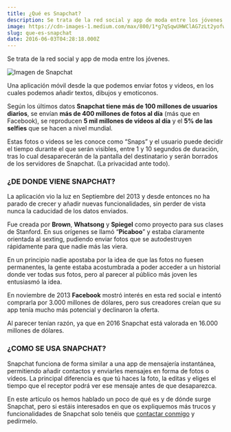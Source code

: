 ```yaml
---
title: ¿Qué es Snapchat?
description: Se trata de la red social y app de moda entre los jóvenes.
image: https://cdn-images-1.medium.com/max/800/1*g7qSqwUHWClAG7zLt2yofw.png
slug: que-es-snapchat
date: 2016-06-03T04:28:18.000Z
---
```


Se trata de la red social y app de moda entre los jóvenes.

![Imagen de Snapchat](https://cdn-images-1.medium.com/max/800/1*g7qSqwUHWClAG7zLt2yofw.png)

Una aplicación móvil desde la que podemos enviar fotos y videos, en los cuales podemos añadir textos, dibujos y emoticonos.

Según los últimos datos **Snapchat tiene más de 100 millones de usuarios diarios**, se envían **más de 400 millones de fotos al día** (más que en Facebook), se reproducen **5 mil millones de vídeos al día** y el **5% de las selfies** que se hacen a nivel mundial.

Estas fotos o videos se les conoce como “Snaps” y el usuario puede decidir el tiempo durante el que serán visibles, entre 1 y 10 segundos de duración, tras lo cual desaparecerán de la pantalla del destinatario y serán borrados de los servidores de Snapchat. (La privacidad ante todo).

### ¿DE DONDE VIENE SNAPCHAT?

La aplicación vio la luz en Septiembre del 2013 y desde entonces no ha parado de crecer y añadir nuevas funcionalidades, sin perder de vista nunca la caducidad de los datos enviados.

Fue creada por **Brown**, **Whatsong** y **Spiegel** como proyecto para sus clases de Stanford. En sus orígenes se llamó “**Picaboo**” y estaba claramente orientada al sexting, pudiendo enviar fotos que se autodestruyen rápidamente para que nadie más las viera.

En un principio nadie apostaba por la idea de que las fotos no fuesen permanentes, la gente estaba acostumbrada a poder acceder a un historial donde ver todas sus fotos, pero al parecer al público más joven les entusiasmó la idea.

En noviembre de 2013 **Facebook** mostró interés en esta red social e intentó comprarla por 3.000 millones de dólares, pero sus creadores creían que su app tenía mucho más potencial y declinaron la oferta.

Al parecer tenían razón, ya que en 2016 Snapchat está valorada en 16.000 millones de dólares.

### ¿COMO SE USA SNAPCHAT?

Snapchat funciona de forma similar a una app de mensajería instantánea, permitiendo añadir contactos y enviarles mensajes en forma de fotos o vídeos. La principal diferencia es que tú haces la foto, la editas y eliges el tiempo que el receptor podrá ver ese mensaje antes de que desaparezca.

En este artículo os hemos hablado un poco de qué es y de dónde surge Snapchat, pero si estáis interesados en que os expliquemos más trucos y funcionalidades de Snapchat solo tenéis que [contactar conmigo](mailto:info@ajra.es) y pedírmelo.
